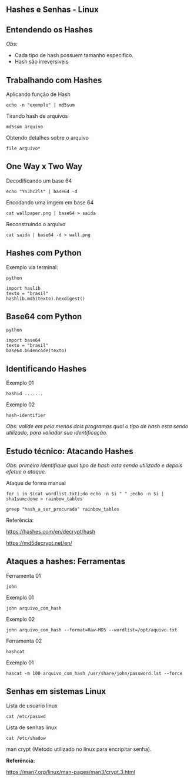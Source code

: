 ## Hashes e Senhas - Linux

## Entendendo os Hashes

*Obs:*
- Cada tipo de hash possuem tamanho especifico.
- Hash são irreversiveis

## Trabalhando com Hashes

Aplicando função de Hash

`echo -n "exemplo" | md5sum`

Tirando hash de arquivos

`md5sum arquivo`

Obtendo detalhes sobre o arquivo

`file arquivo*`

## One Way x Two Way

Decodificando um base 64

`echo "YnJhc2ls" | base64 -d ` 

Encodando uma imgem em base 64

`cat wallpaper.png | base64 > saida`

Reconstruindo o arquivo

`cat saida | base64 -d > wall.png`

## Hashes com Python

Exemplo via terminal:

```
python

import haslib
texto = "brasil"
hashlib.md5(texto).hexdigest()
```


## Base64 com Python

```
python

import base64
texto = "brasil"
base64.b64encode(texto)
```

## Identificando Hashes

Exemplo 01

`hashid .......`

Exemplo 02

`hash-identifier`

*Obs: valide em pelo menos dois programas qual o tipo de hash esta sendo utilizado, para valiadar sua identificação.*

## Estudo técnico: Atacando Hashes

*Obs: primeiro identifique qual tipo de hash esta sendo utilizado e depois efetue o ataque.*

Ataque de forma manual

`for i in $(cat wordlist.txt);do echo -n $i " " ;echo -n $i | sha1sum;done > rainbow_tables`

`greep "hash_a_ser_procurada" rainbow_tables`

Referência:

https://hashes.com/en/decrypt/hash

https://md5decrypt.net/en/

## Ataques a hashes: Ferramentas

Ferramenta 01

`john`

Exemplo 01

`john arquivo_com_hash`

Exemplo 02

`john arquivo_com_hash --format=Raw-MD5 --wordlist=/opt/aquivo.txt`

Ferramenta 02

`hashcat`

Exemplo 01

`hascat -m 100 arquivo_com_hash /usr/share/john/password.lst --force`

## Senhas em sistemas Linux

Lista de usuario linux

`cat /etc/passwd`

Lista de senhas linux

`cat /etc/shadow`

man crypt (Metodo utilizado no linux para encripitar senha).

**Referência:**

https://man7.org/linux/man-pages/man3/crypt.3.html
















